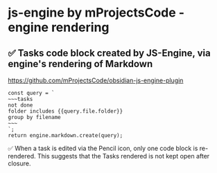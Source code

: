 # js-engine by mProjectsCode - engine rendering

## ✅ Tasks code block created by JS-Engine, via engine's rendering of Markdown

<https://github.com/mProjectsCode/obsidian-js-engine-plugin>

```js-engine
const query = `
~~~tasks
not done
folder includes {{query.file.folder}}
group by filename
~~~
`;
return engine.markdown.create(query);
```

✅ When a task is edited via the Pencil icon, only one code block is re-rendered.
This suggests that the Tasks rendered is not kept open after closure.
